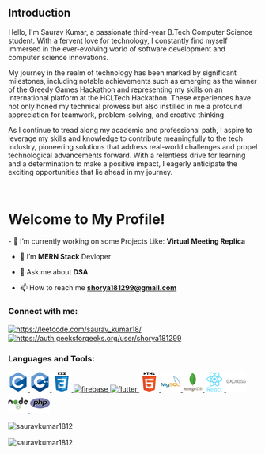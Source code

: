 <h2 align="center"></h2>
 <h2>Introduction</h2>
    <p>
        Hello, I'm Saurav Kumar, a passionate third-year B.Tech Computer Science student. With a fervent love for technology, I constantly find myself immersed in the ever-evolving world of software development and computer science innovations.
    </p>
    <p>
        My journey in the realm of technology has been marked by significant milestones, including notable achievements such as emerging as the winner of the Greedy Games Hackathon and representing my skills on an international platform at the HCLTech Hackathon. These experiences have not only honed my technical prowess but also instilled in me a profound appreciation for teamwork, problem-solving, and creative thinking.
    </p>
    <p>
        As I continue to tread along my academic and professional path, I aspire to leverage my skills and knowledge to contribute meaningfully to the tech industry, pioneering solutions that address real-world challenges and propel technological advancements forward. With a relentless drive for learning and a determination to make a positive impact, I eagerly anticipate the exciting opportunities that lie ahead in my journey.
    </p>
    <br>
         <h1>Welcome to My Profile!</h1>
- 🔭 I’m currently working on some Projects Like: <strong>Virtual Meeting Replica</strong>


- 🌱 I’m  **MERN Stack** Devloper

- 💬 Ask me about **DSA**

- 📫 How to reach me **shorya181299@gmail.com**

<h3 align="left">Connect with me:</h3>
<p align="left">
<!-- <a href="https://twitter.com/https://twitter.com/sauravshaurya18" target="blank"><img align="center" src="https://raw.githubusercontent.com/rahuldkjain/github-profile-readme-generator/master/src/images/icons/Social/twitter.svg" alt="https://twitter.com/sauravshaurya18" height="30" width="40" /></a> -->
<!-- <a href="https://linkedin.com/in/https://www.linkedin.com/in/sauravkumar18/" target="blank"><img align="center" src="https://raw.githubusercontent.com/rahuldkjain/github-profile-readme-generator/master/src/images/icons/Social/linked-in-alt.svg" alt="https://www.linkedin.com/in/sauravkumar18/" height="30" width="40" /></a>
<a href="https://instagram.com/https://www.instagram.com/s_s_razput_18/" target="blank"><img align="center" src="https://raw.githubusercontent.com/rahuldkjain/github-profile-readme-generator/master/src/images/icons/Social/instagram.svg" alt="https://www.instagram.com/s_s_razput_18/" height="30" width="40" /></a> -->
<a href="https://www.leetcode.com/https://leetcode.com/saurav_kumar18/" target="blank"><img align="center" src="https://raw.githubusercontent.com/rahuldkjain/github-profile-readme-generator/master/src/images/icons/Social/leet-code.svg" alt="https://leetcode.com/saurav_kumar18/" height="30" width="40" /></a>
<a href="https://auth.geeksforgeeks.org/user/https://auth.geeksforgeeks.org/user/shorya181299" target="blank"><img align="center" src="https://raw.githubusercontent.com/rahuldkjain/github-profile-readme-generator/master/src/images/icons/Social/geeks-for-geeks.svg" alt="https://auth.geeksforgeeks.org/user/shorya181299" height="30" width="40" /></a>
</p>

<h3 align="left">Languages and Tools:</h3>
<p align="left">
    <a href="https://www.cprogramming.com/" target="_blank" rel="noreferrer">
        <img src="https://raw.githubusercontent.com/devicons/devicon/master/icons/c/c-original.svg" alt="c" width="40" height="40"/>
    </a>
    <a href="https://www.w3schools.com/cpp/" target="_blank" rel="noreferrer">
        <img src="https://raw.githubusercontent.com/devicons/devicon/master/icons/cplusplus/cplusplus-original.svg" alt="cplusplus" width="40" height="40"/>
    </a>
    <a href="https://www.w3schools.com/css/" target="_blank" rel="noreferrer">
        <img src="https://raw.githubusercontent.com/devicons/devicon/master/icons/css3/css3-original-wordmark.svg" alt="css3" width="40" height="40"/>
    </a>
    <a href="https://firebase.google.com/" target="_blank" rel="noreferrer">
        <img src="https://www.vectorlogo.zone/logos/firebase/firebase-icon.svg" alt="firebase" width="40" height="40"/>
    </a>
    <a href="https://flutter.dev" target="_blank" rel="noreferrer">
        <img src="https://www.vectorlogo.zone/logos/flutterio/flutterio-icon.svg" alt="flutter" width="40" height="40"/>
    </a>
    <a href="https://www.w3.org/html/" target="_blank" rel="noreferrer">
        <img src="https://raw.githubusercontent.com/devicons/devicon/master/icons/html5/html5-original-wordmark.svg" alt="html5" width="40" height="40"/>
    </a>
    <a href="https://www.mysql.com/" target="_blank" rel="noreferrer">
        <img src="https://raw.githubusercontent.com/devicons/devicon/master/icons/mysql/mysql-original-wordmark.svg" alt="mysql" width="40" height="40"/>
    </a>
    <a href="https://www.mongodb.com/" target="_blank" rel="noreferrer">
        <img src="https://raw.githubusercontent.com/devicons/devicon/master/icons/mongodb/mongodb-original-wordmark.svg" alt="mongodb" width="40" height="40"/>
    </a>
    <a href="https://reactjs.org/" target="_blank" rel="noreferrer">
        <img src="https://raw.githubusercontent.com/devicons/devicon/master/icons/react/react-original-wordmark.svg" alt="react" width="40" height="40"/>
    </a>
    <a href="https://expressjs.com/" target="_blank" rel="noreferrer">
        <img src="https://raw.githubusercontent.com/devicons/devicon/master/icons/express/express-original-wordmark.svg" alt="express" width="40" height="40"/>
    </a>
    <a href="https://nodejs.org/" target="_blank" rel="noreferrer">
        <img src="https://raw.githubusercontent.com/devicons/devicon/master/icons/nodejs/nodejs-original-wordmark.svg" alt="nodejs" width="40" height="40"/>
    </a>
    <a href="https://www.php.net/" target="_blank" rel="noreferrer">
        <img src="https://raw.githubusercontent.com/devicons/devicon/master/icons/php/php-original.svg" alt="php" width="40" height="40"/>
    </a>
</p>


<p><img align="center" src="https://github-readme-stats.vercel.app/api/top-langs?username=sauravkumar1812&show_icons=true&locale=en&layout=compact" alt="sauravkumar1812" /></p>

<p><img align="center" src="https://github-readme-streak-stats.herokuapp.com/?user=sauravkumar1812&" alt="sauravkumar1812" /></p>
